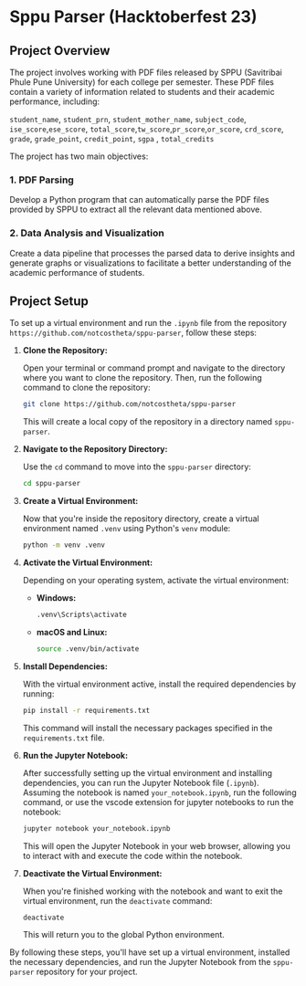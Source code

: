 # Sppu Parser (Hacktoberfest 23)

## **Project Overview**

The project involves working with PDF files released by SPPU (Savitribai Phule Pune University) for each college per semester. These PDF files contain a variety of information related to students and their academic performance, including:

`student_name`, `student_prn`, `student_mother_name`, `subject_code`, `ise_score`,`ese_score`, `total_score`,`tw_score`,`pr_score`,`or_score`, `crd_score`, `grade`, `grade_point`, `credit_point`, `sgpa` , `total_credits` 

The project has two main objectives:

### **1. PDF Parsing**

Develop a Python program that can automatically parse the PDF files provided by SPPU to extract all the relevant data mentioned above.

### **2. Data Analysis and Visualization**

Create a data pipeline that processes the parsed data to derive insights and generate graphs or visualizations to facilitate a better understanding of the academic performance of students.

## **Project Setup**

To set up a virtual environment and run the `.ipynb` file from the repository `https://github.com/notcostheta/sppu-parser`, follow these steps:

1. **Clone the Repository:**

   Open your terminal or command prompt and navigate to the directory where you want to clone the repository. Then, run the following command to clone the repository:

   ```bash
   git clone https://github.com/notcostheta/sppu-parser
   ```

   This will create a local copy of the repository in a directory named `sppu-parser`.

2. **Navigate to the Repository Directory:**

   Use the `cd` command to move into the `sppu-parser` directory:

   ```bash
   cd sppu-parser
   ```

3. **Create a Virtual Environment:**

   Now that you're inside the repository directory, create a virtual environment named `.venv` using Python's `venv` module:

   ```bash
   python -m venv .venv
   ```

4. **Activate the Virtual Environment:**

   Depending on your operating system, activate the virtual environment:

   - **Windows:**

     ```bash
     .venv\Scripts\activate
     ```

   - **macOS and Linux:**

     ```bash
     source .venv/bin/activate
     ```

5. **Install Dependencies:**

   With the virtual environment active, install the required dependencies by running:

   ```bash
   pip install -r requirements.txt
   ```

   This command will install the necessary packages specified in the `requirements.txt` file.

6. **Run the Jupyter Notebook:**

   After successfully setting up the virtual environment and installing dependencies, you can run the Jupyter Notebook file (`.ipynb`). Assuming the notebook is named `your_notebook.ipynb`, run the following command, or use the vscode extension for jupyter notebooks to run the notebook:

   ```bash
   jupyter notebook your_notebook.ipynb
   ```

   This will open the Jupyter Notebook in your web browser, allowing you to interact with and execute the code within the notebook.

7. **Deactivate the Virtual Environment:**

   When you're finished working with the notebook and want to exit the virtual environment, run the `deactivate` command:

   ```bash
   deactivate
   ```

   This will return you to the global Python environment.

By following these steps, you'll have set up a virtual environment, installed the necessary dependencies, and run the Jupyter Notebook from the `sppu-parser` repository for your project.